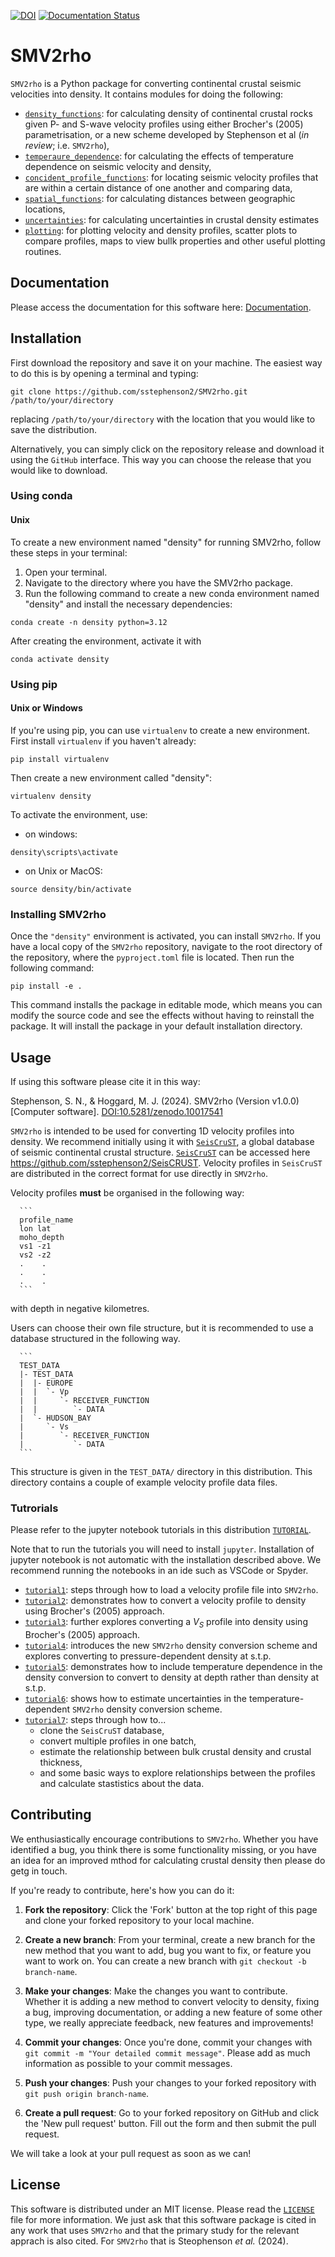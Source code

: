 [![DOI](https://zenodo.org/badge/DOI/10.5281/zenodo.10017540.svg)](https://doi.org/10.5281/zenodo.10017540)
[![Documentation Status](https://readthedocs.org/projects/smv2rho/badge/?version=latest)](https://smv2rho.readthedocs.io/en/latest/?badge=latest)


# SMV2rho

 `SMV2rho` is a Python package for converting continental crustal seismic velocities into density.
 It contains modules for doing the following:

 * [`density_functions`](src/SMV2rho/density_functions.py): for calculating density of continental crustal rocks given P- and S-wave velocity profiles using either Brocher's (2005) parametrisation, or a new scheme developed by Stephenson et al (_in review_; i.e. `SMV2rho`),
 * [`temperaure_dependence`](src/SMV2rho/temperature_dependence.py): for calculating the effects of temperature dependence on seismic velocity and density,
 * [`concident_profile_functions`](src/SMV2rho/coincident_profile_functions.py): for locating seismic velocity profiles that are within a certain distance of one another and comparing data,
 * [`spatial_functions`](src/SMV2rho/spatial_functions.py): for calculating distances between geographic locations,
 * [`uncertainties`](src/SMV2rho/uncertainties.py): for calculating uncertainties in crustal density estimates
 * [`plotting`](src/SMV2rho/plotting.py): for plotting velocity and density profiles, scatter plots to compare profiles, maps to view bullk properties and other useful plotting routines.


## Documentation

 Please access the documentation for this software here: [Documentation](https://smv2rho.readthedocs.io/en/latest/).


## Installation

First download the repository and save it on your machine.  The easiest way to do this is by opening a terminal and typing:

```
git clone https://github.com/sstephenson2/SMV2rho.git /path/to/your/directory
```

replacing `/path/to/your/directory` with the location that you would like to save the distribution.

Alternatively, you can simply click on the repository release and download it using the `GitHub` interface.  This way you can choose the release that you would like to download.

### Using conda

#### Unix

To create a new environment named "density" for running SMV2rho, follow these steps in your terminal:

1. Open your terminal.
2. Navigate to the directory where you have the SMV2rho package.
3. Run the following command to create a new conda environment named "density" and install the necessary dependencies:

```
conda create -n density python=3.12
```

After creating the environment, activate it with

```
conda activate density
```

### Using pip

#### Unix or Windows

If you're using pip, you can use `virtualenv` to create a new environment.  First install `virtualenv` if you haven't already:

```
pip install virtualenv
```

Then create a new environment called "density":

```
virtualenv density
```

To activate the environment, use:

* on windows:

```
density\scripts\activate
```

* on Unix or MacOS:

```
source density/bin/activate
```

### Installing SMV2rho

Once the `"density"` environment is activated, you can install `SMV2rho`. If you have a local copy of the `SMV2rho` repository, navigate to the root directory of the repository, where the `pyproject.toml` file is located. Then run the following command:

```
pip install -e .
```

This command installs the package in editable mode, which means you can modify the source code and see the effects without having to reinstall the package.  It will install the package in your default installation directory.

## Usage

If using this software please cite it in this way:

Stephenson, S. N., & Hoggard, M. J. (2024). SMV2rho (Version v1.0.0) [Computer software]. [DOI:10.5281/zenodo.10017541](https://doi.org/10.5281/zenodo.10017541)

`SMV2rho` is intended to be used for converting 1D velocity profiles into density.  We recommend
initially using it with [`SeisCruST`](https://github.com/sstephenson2/SeisCRUST), a global database of seismic continental crustal structure.  [`SeisCruST`](https://github.com/sstephenson2/SeisCRUST) can be accessed here https://github.com/sstephenson2/SeisCRUST.  Velocity profiles in `SeisCruST` are distributed in the correct format for use directly in `SMV2rho`.

Velocity profiles **must** be organised in the following way:

      ```
      profile_name
      lon lat
      moho_depth
      vs1 -z1
      vs2 -z2
      .    .
      .    .
      .    .
      ```

with depth in negative kilometres.

Users can choose their own file structure, but it is recommended to use a database structured in the following way.

      ```
      TEST_DATA
      |- TEST_DATA
      |  |- EUROPE
      |  |  `- Vp
      |  |     `- RECEIVER_FUNCTION
      |  |        `- DATA
      |  `- HUDSON_BAY
      |     `- Vs
      |        `- RECEIVER_FUNCTION
      |           `- DATA
      ```

This structure is given in the `TEST_DATA/` directory in this distribution.  This directory contains a couple of example velocity profile data files.

### Tutrorials

Please refer to the jupyter notebook tutorials in this distribution [`TUTORIAL`](TUTORIALS/).

Note that to run the tutorials you will need to install `jupyter`.  Installation of jupyter notebook is not automatic with the installation described above.  We recommend running the notebooks in an ide such as VSCode or Spyder.

  - [`tutorial1`](TUTORIALS/tutorial_1.ipynb): steps through how to load a velocity profile file into `SMV2rho`.
  - [`tutorial2`](TUTORIALS/tutorial_2.ipynb): demonstrates how to convert a velocity profile
  to density using Brocher's (2005) approach.
  - [`tutorial3`](TUTORIALS/tutorial_3.ipynb): further explores converting a $V_S$ profile into density using Brocher's (2005) approach.
  - [`tutorial4`](TUTORIALS/tutorial_4.ipynb): introduces the new `SMV2rho` density conversion scheme and explores converting to pressure-dependent density at s.t.p.
  - [`tutorial5`](TUTORIALS/tutorial_5.ipynb): demonstrates how to include temperature dependence in the density conversion to convert to density at depth rather than density at s.t.p.
  - [`tutorial6`](TUTORIALS/tutorial_6.ipynb): shows how to estimate uncertainties in the temperature-dependent `SMV2rho` density conversion scheme.
  - [`tutorial7`](TUTORIALS/tutorial_7.ipynb):  steps through how to...
    - clone the `SeisCruST` database,
    - convert multiple profiles in one batch,
    - estimate the relationship between bulk crustal density and crustal thickness,
    - and some basic ways to explore relationships between the profiles and calculate stastistics about the data.

## Contributing

We enthusiastically encourage contributions to `SMV2rho`.  Whether you have identified a bug, you think there is some functionality missing, or you have an idea for an improved mthod for calculating crustal density then please do getg in touch.

If you're ready to contribute, here's how you can do it:

1. **Fork the repository**: Click the 'Fork' button at the top right of this page and clone your forked repository to your local machine.

2. **Create a new branch**: From your terminal, create a new branch for the new method that you want to add, bug you want to fix, or feature you want to work on. You can create a new branch with `git checkout -b branch-name`.

3. **Make your changes**: Make the changes you want to contribute. Whether it is adding a new method to convert velocity to density, fixing a bug, improving documentation, or adding a new feature of some other type, we really appreciate feedback, new features and improvements!

4. **Commit your changes**: Once you're done, commit your changes with `git commit -m "Your detailed commit message"`.  Please add as much information as possible to your commit messages.

5. **Push your changes**: Push your changes to your forked repository with `git push origin branch-name`.

6. **Create a pull request**: Go to your forked repository on GitHub and click the 'New pull request' button. Fill out the form and then submit the pull request.

We will take a look at your pull request as soon as we can!

## License

This software is distributed under an MIT license.  Please read the [`LICENSE`](LICENSE) file for more information.  We just ask that this software package is cited in any work that uses `SMV2rho` and that the primary study for the relevant apprach is also cited.  For `SMV2rho` that is Steophenson _et al._ (2024).